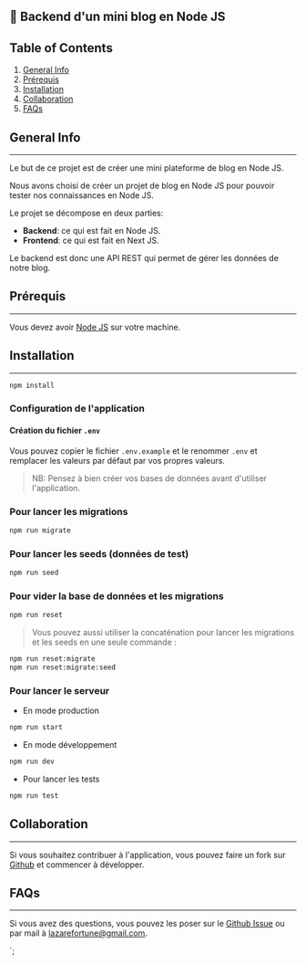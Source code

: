 ## 🌄 Backend d'un mini blog en Node JS

## Table of Contents
1. [General Info](#general-info)
2. [Prérequis](#prérequis)
3. [Installation](#installation)
4. [Collaboration](#collaboration)
5. [FAQs](#faqs)

## General Info
***
Le but de ce projet est de créer une mini plateforme de blog en Node JS.

Nous avons choisi de créer un projet de blog en Node JS pour pouvoir tester nos connaissances en Node JS.

Le projet se décompose en deux parties:
* **Backend**: ce qui est fait en Node JS.
* **Frontend**: ce qui est fait en Next JS.

Le backend est donc une API REST qui permet de gérer les données de notre blog.


## Prérequis
***

Vous devez avoir [Node JS](https://nodejs.org/en/) sur votre machine.

## Installation
***

```bash
npm install
```

### Configuration de l'application

#### Création du fichier `.env`

Vous pouvez copier le fichier `.env.example` et le renommer `.env` et remplacer les valeurs par défaut par vos propres valeurs.

> NB: Pensez à bien créer vos bases de données avant d'utiliser l'application. 

### Pour lancer les migrations

```bash
npm run migrate
```
### Pour lancer les seeds (données de test)
```bash
npm run seed
```

### Pour vider la base de données et les migrations
```bash
npm run reset
```

> Vous pouvez aussi utiliser la concaténation pour lancer les migrations et les seeds en une seule commande :

```bash
npm run reset:migrate
npm run reset:migrate:seed
```
### Pour lancer le serveur

* En mode production
```bash
npm run start
```
* En mode développement
```bash
npm run dev
```
* Pour lancer les tests
```bash
npm run test
```
## Collaboration
***

Si vous souhaitez contribuer à l'application, vous pouvez faire un fork sur [Github](https://github.com/lazarefortune/SupDeVinci-Projet-Blog-Backend/fork) et commencer à développer.

## FAQs
***

Si vous avez des questions, vous pouvez les poser sur le [Github Issue](https://github.com/lazarefortune/SupDeVinci-Projet-Blog-Backend/issues) ou par mail à <lazarefortune@gmail.com>.

`;